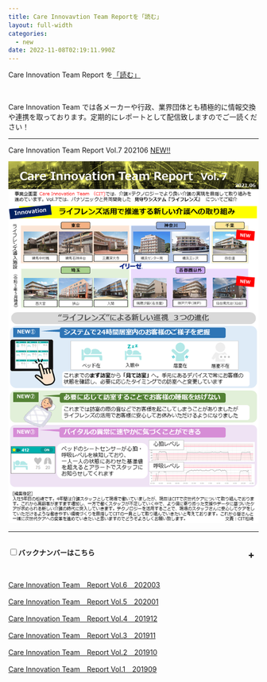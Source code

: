 ```yaml
---
title: Care Innovavtion Team Reportを「読む」
layout: full-width
categories:
  - new
date: 2022-11-08T02:19:11.990Z
---
```

<html><head><meta charset="UTF-8"><meta name="viewport" content="width=device-width, initial-scale=1.0"><meta http-equiv="X-UA-Compatible" content="ie=edge"><meta name="viewport" content="width=device-width, initial-scale=1.0"><link href="https://unpkg.com/tailwindcss@^2/dist/tailwind.min.css" rel="stylesheet" /><link href="https://cdn.jsdelivr.net/npm/tailwindcss/dist/tailwind.min.css" rel="stylesheet"><script src="https://cdn.tailwindcss.com"></script><script src="https://unpkg.com/tailwindcss-jit-cdn"></script></head>



<div class="bg-blue-900 text-center font-bold　bg-opacity-100 p-2 w-full h-full">

<span class="text-xm text-center  text-white font-bold">Care Innovation Team Report を<a href="https://www.google.com"></span><span class="text-yellow-200  font-bold">「読む」<a href="https://www.google.com"></span></div></a><br>

<span class="text-xs text-black">Care Innovation Team では各メーカーや行政、業界団体とも積極的に情報交換や連携を取っております。定期的にレポートとして配信致しますのでご一読ください！</span>

<hr>

<span class="text-xs text-blue-600 font-bold underline">Care Innovation Team Report Vol.7 202106 </span><a href="https://s3-ap-northeast-1.amazonaws.com/irs-arch/Care Innovation/CIT-report Vol7.pdf" ><span class="text-xs text-red-600 font-bold">NEW!!</span></a>

![](/images/1623408108.png)

<hr class="border-dashed border-black "></hr><script src="https://cdn.tailwindcss.com"></script><style>/* Tab content - closed */.tab-content {max-height: 0;-webkit-transition: max-height .35s;-o-transition: max-height .35s;transition: max-height .35s;}/* :checked - resize to full height */.tab input:checked~.tab-content {max-height: 200vh;}/* Icon */.tab label::after {float: right;right: 0;top: 0;display: block;width: 1.5em;height: 1.5em;line-height: 1.5;font-size: 1.25rem;text-align: center;-webkit-transition: all .35s;-o-transition: all .35s;transition: all .35s;}/* Icon formatting - closed */.tab input[type=checkbox]+label::after {content: "+";font-weight: bold;/*.font-bold*//*.border*/border-radius: 9999px;/*.rounded-full */border-color: #b8c2cc;/*.border-grey*/}.tab input[type=radio]+label::after {content: "\25BE";font-weight: bold;/*.font-bold*//*.border*/border-radius: 9999px;/*.rounded-full */border-color: #b8c2cc;/*.border-grey*/}/* Icon formatting - open */.tab input[type=checkbox]:checked+label::after {transform: rotate(315deg);/*.bg-indigo*/color: #f8fafc;/*.text-grey-lightest*/}</style></head>

<br>

<div class="">

<div class="tab w-full overflow-hidden border-t">

<div class=" flex flex-col space-y-4">

<div class="tab w-full text-xl text-black overflow-hidden border-t"><input class="absolute opacity-0 " id="tab-multi-one" type="checkbox" name="tabs"><label class="block p-2 text-sm text-left rounded-md bg-blue-300 leading-normal cursor-pointer" for= "tab-multi-one"><b>バックナンバーはこちら</b></label><div class="tab-content overflow-hidden border-l-5 leading-normal"><div class="cp_actab-content"><p><a name="unei1" id="uneikanri" class="mce-item-anchor"></a></p>

</div>

<br>



<a href="https://s3-ap-northeast-1.amazonaws.com/irs-arch/Care Innovation/CIT-report Vol.5/CIT-report Vol.5-2.pdf"><span class="text-xs text-blue-600 font-bold underline">Care Innovation Team　Report Vol.6　202003 </span></span></a>

<a href="https://s3-ap-northeast-1.amazonaws.com/irs-arch/Care Innovation/〈Vol.4〉CIT=report.pdf"><span class="text-xs text-blue-600 font-bold underline">Care Innovation Team　Report Vol.5　202001 </span></span></a>

<a href="https://s3-ap-northeast-1.amazonaws.com/irs-arch/Care Innovation/〈リンク1〉CIT=report【Vol.3】.pdf" ><span class="text-xs text-blue-600 font-bold underline">Care Innovation Team　Report Vol.4　201912</span></span></a>

<a href="https://s3-ap-northeast-1.amazonaws.com/irs-arch/Care Innovation/CIT-report Vol.2 (1).pdf" ><span class="text-xs text-blue-600 font-bold underline">Care Innovation Team　Report Vol.3　201911</span></span>

<a href="https://s3-ap-northeast-1.amazonaws.com/irs-arch/Care Innovation/CIT-report Vol.1 (1).pdf"><span class="text-xs text-blue-600 font-bold underline">Care Innovation Team　Report Vol.2　201910</span></span></a>

<a href="https://s3-ap-northeast-1.amazonaws.com/irs-arch/Care%20Innovation/%E3%80%88Vol.6%E3%80%89CIT=report.pdf" ><span class="text-xs text-blue-600 font-bold underline">Care Innovation Team　Report Vol.1　201909</span></span></a>



<link href="https://cdn.jsdelivr.net/npm/tailwindcss/dist/tailwind.min.css" rel="stylesheet"> <style>